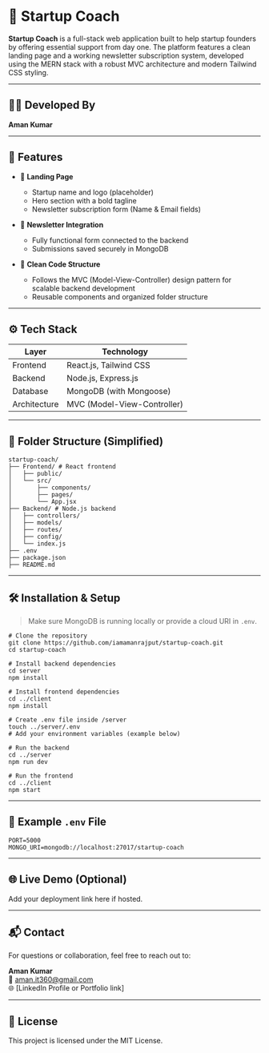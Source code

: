 # 🚀 Startup Coach

**Startup Coach** is a full-stack web application built to help startup founders by offering essential support from day one. The platform features a clean landing page and a working newsletter subscription system, developed using the MERN stack with a robust MVC architecture and modern Tailwind CSS styling.

---

## 👨‍💻 Developed By

**Aman Kumar**

---

## 📌 Features

- 🔹 **Landing Page**

  - Startup name and logo (placeholder)
  - Hero section with a bold tagline
  - Newsletter subscription form (Name & Email fields)

- 🔹 **Newsletter Integration**

  - Fully functional form connected to the backend
  - Submissions saved securely in MongoDB

- 🔹 **Clean Code Structure**
  - Follows the MVC (Model-View-Controller) design pattern for scalable backend development
  - Reusable components and organized folder structure

---

## ⚙️ Tech Stack

| Layer        | Technology                  |
| ------------ | --------------------------- |
| Frontend     | React.js, Tailwind CSS      |
| Backend      | Node.js, Express.js         |
| Database     | MongoDB (with Mongoose)     |
| Architecture | MVC (Model-View-Controller) |

---

## 📁 Folder Structure (Simplified)

    startup-coach/
    ├── Frontend/ # React frontend
    │   ├── public/
    │   └── src/
    │       ├── components/
    │       ├── pages/
    │       └── App.jsx
    ├── Backend/ # Node.js backend
    │   ├── controllers/
    │   ├── models/
    │   ├── routes/
    │   ├── config/
    │   └── index.js
    ├── .env
    ├── package.json
    ├── README.md

---

## 🛠️ Installation & Setup

> Make sure MongoDB is running locally or provide a cloud URI in `.env`.

    # Clone the repository
    git clone https://github.com/iamamanrajput/startup-coach.git
    cd startup-coach

    # Install backend dependencies
    cd server
    npm install

    # Install frontend dependencies
    cd ../client
    npm install

    # Create .env file inside /server
    touch ../server/.env
    # Add your environment variables (example below)

    # Run the backend
    cd ../server
    npm run dev

    # Run the frontend
    cd ../client
    npm start

---

## 🔐 Example `.env` File

    PORT=5000
    MONGO_URI=mongodb://localhost:27017/startup-coach

---

## 🌐 Live Demo (Optional)

Add your deployment link here if hosted.

---

## 📬 Contact

For questions or collaboration, feel free to reach out to:

**Aman Kumar**  
📧 aman.it360@gmail.com  
🌐 [LinkedIn Profile or Portfolio link]

---

## 📄 License

This project is licensed under the MIT License.
